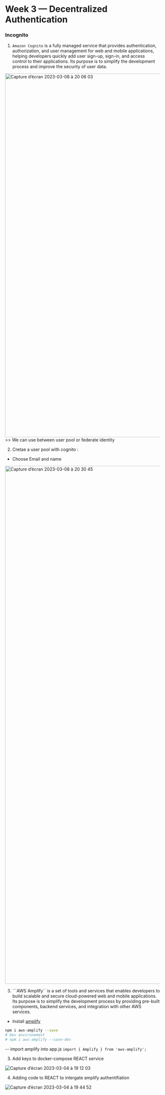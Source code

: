 # Week 3 — Decentralized Authentication


### Incognito 

1. ``Amazon Cognito`` is a fully managed service that provides authentication, authorization, and user management for web and mobile applications, helping developers quickly add user sign-up, sign-in, and access control to their applications. Its purpose is to simplify the development process and improve the security of user data.

<img width="1180" alt="Capture d’écran 2023-03-08 à 20 06 03" src="https://user-images.githubusercontent.com/11331502/223813577-7ad634c4-02f5-437d-8c3d-66fc90423c90.png">
>> We can use between user pool or federate identity 


2. Cretae a user pool with cognito : 

- Choose Email and name

<img width="1680" alt="Capture d’écran 2023-03-08 à 20 30 45" src="https://user-images.githubusercontent.com/11331502/223824445-d1a46573-b891-472c-ad77-3b7a39f2e80c.png">


3. ```AWS Amplify`` is a set of tools and services that enables developers to build scalable and secure cloud-powered web and mobile applications. Its purpose is to simplify the development process by providing pre-built components, backend services, and integration with other AWS services.

- Install [amplify](https://docs.amplify.aws/start/q/integration/react/)

```sh
npm i aws-amplify --save
# Dev environement
# npm i aws-amplify --save-dev 
```


-- import amplify into app.js `` import { Amplify } from 'aws-amplify'; ``






3. Add keys to docker-compose REACT service

![Capture d’écran 2023-03-04 à 19 12 03](https://user-images.githubusercontent.com/11331502/223543391-6129bc74-10c6-4817-b1d6-c633bbf187a3.png)


4. Adding code to REACT to intergate amplify authentifiation 

![Capture d’écran 2023-03-04 à 19 44 52](https://user-images.githubusercontent.com/11331502/223543538-b3dabd46-fce5-428f-b78e-6c7c055a1f7a.png)
